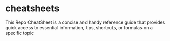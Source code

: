 # cheatsheets
This Repo CheatSheet is a concise and handy reference guide that provides quick access to essential information, tips, shortcuts, or formulas on a specific topic
